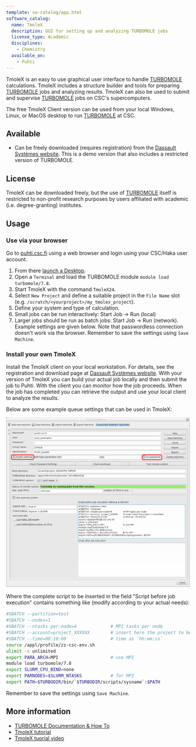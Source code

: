 ```yaml
---
template: sw-catalog/app.html
software_catalog:
  name: TmoleX
  description: GUI for setting up and analyzing TURBOMOLE jobs
  license_type: Academic
  disciplines:
    - Chemistry
  available_on:
    - Puhti
---
```


TmoleX is an easy to use graphical user interface to handle
[TURBOMOLE](turbomole.md) calculations. TmoleX includes a structure builder
and tools for preparing [TURBOMOLE](turbomole.md) jobs and analyzing results.
TmoleX can also be used to submit and supervise [TURBOMOLE](turbomole.md) jobs
on CSC's supercomputers.
  
The free TmoleX Client version can be used from your local Windows, Linux, or
MacOS desktop to run [TURBOMOLE](turbomole.md) at CSC.

## Available

- Can be freely downloaded (requires registration) from the
  [Dassault Systèmes website](https://discover.3ds.com/free-download-biovia-turbomole-demo-version).
  This is a demo version that also includes a restricted version of TURBOMOLE.

## License

TmoleX can be downloaded freely, but the use of [TURBOMOLE](turbomole.md)
itself is restricted to non-profit research purposes by users affiliated with
academic (i.e. degree-granting) institutes.

## Usage

### Use via your browser

Go to [puhti.csc.fi](https://puhti.csc.fi/) using a web browser and login using
your CSC/Haka user account.

1. From there [launch a Desktop](../../computing/webinterface/desktop/#launching). 
2. Open a `Terminal` and load the TURBOMOLE module `module load turbomole/7.8`.
3. Start TmoleX with the command `TmoleX24`.
4. Select `New Project` and define a suitable project in the `File Name` slot
   (e.g. `/scratch/<yourproject>/my_tmolex_project`).
5. Define your system and type of calculation. 
6. Small jobs can be run interactively: Start Job -> Run (local)
7. Larger jobs should be run as batch jobs: Start Job -> Run (network). Example
   settings are given below. Note that passwordless connection doesn't work via
   the browser. Remember to save the settings using `Save Machine`.
 
### Install your own TmoleX

Install the TmoleX client on your local workstation. For details, see the
registration and download page at
[Dassault Systèmes website](https://discover.3ds.com/free-download-biovia-turbomole-demo-version).
With your version of TmoleX you can build your actual job locally and then
submit the job to Puhti. With the client you can monitor how the job proceeds.
When the job has completed you can retrieve the output and use your local
client to analyze the results.

Below are some example queue settings that can be used in TmoleX:

![Slurm settings](../img/tmolex_remote_settings.png)

Where the complete script to be inserted in the field "Script before job
execution" contains something like (modify according to your actual needs):

```bash
#SBATCH --partition=test
#SBATCH --nodes=1
#SBATCH --ntasks-per-node=4             # MPI tasks per node
#SBATCH --account=project_XXXXXX        # insert here the project to be billed 
#SBATCH --time=00:10:00                 # time as `hh:mm:ss`
source /appl/profile/zz-csc-env.sh
ulimit -s unlimited
export PARA_ARCH=MPI                    # use MPI
module load turbomole/7.8
export SLURM_CPU_BIND=none
export PARNODES=$SLURM_NTASKS           # for MPI
export PATH=$TURBODIR/bin/`$TURBODIR/scripts/sysname`:$PATH
```

Remember to save the settings using `Save Machine`. 

## More information

- [TURBOMOLE Documentation & How To](https://www.turbomole.org/turbomole/turbomole-documentation)
- [TmoleX tutorial](https://www.turbomole.org/wp-content/uploads/2019/10/Tutorial-tmolex-4-4.pdf)
- [TmoleX tuorial video](https://www.youtube.com/watch?v=EKH_m1IGb20)
